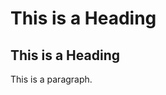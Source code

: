 <!DOCTYPE html>
<html>
<head>
</head>
<body>

<h1>This is a Heading</h1>
<h2>This is a Heading</h2>
<p>This is a paragraph.</p>

</body>
</html>
